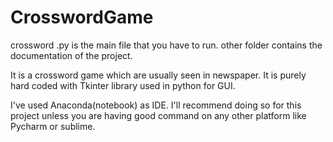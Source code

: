 # CrosswordGame


crossword .py is the main file that you have to run. 
other folder contains the documentation of the project. 

It is a crossword game which are usually seen in newspaper. 
It is purely hard coded with Tkinter library used in python for GUI.

I've used Anaconda(notebook) as IDE.
I'll recommend doing so for this project unless you are having good command on any other platform like Pycharm or sublime. 

